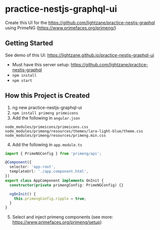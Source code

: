 # practice-nestjs-graphql-ui

Create this UI for the https://github.com/lightzane/practice-nestjs-graphql using PrimeNG (https://www.primefaces.org/primeng/)

## Getting Started

See demo of this UI: https://lightzane.github.io/practice-nestjs-graphql-ui

- Must have this server setup: https://github.com/lightzane/practice-nestjs-graphql
- `npm install`
- `npm start`

## How this Project is Created

1. ng new practice-nestjs-graphql-ui
2. `npm install primeng primeicons`
3. Add the following in `angular.json`

```
node_modules/primeicons/primeicons.css
node_modules/primeng/resources/themes/lara-light-blue/theme.css
node_modules/primeng/resources/primeng.min.css
```

4. Add the following in `app.module.ts`

```ts
import { PrimeNGConfig } from 'primeng/api';

@Component({
  selector: 'app-root',
  templateUrl: './app.component.html',
})
export class AppComponent implements OnInit {
  constructor(private primengConfig: PrimeNGConfig) {}

  ngOnInit() {
    this.primengConfig.ripple = true;
  }
}
```

5. Select and inject primeng components (see more: https://www.primefaces.org/primeng/setup)
